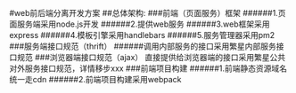 #web前后端分离开发方案
##总体架构:
###前端（页面服务）框架
######1.页面服务端采用node.js开发
######2.提供web服务
######3.web框架采用express
######4.模板引擎采用handlebars
######5.服务管理器采用pm2
###服务端接口规范（thrift）
######调用内部服务的接口采用繁星内部服务接口规范
###浏览器端接口规范（ajax）
直接提供给浏览器端的接口采用繁星公共对外服务接口规范，详情移步xxx
###前端项目构建
######1.前端静态资源域名统一走cdn
######2.前端项目构建采用webpack
